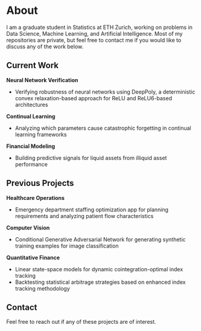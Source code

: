 # About

I am a graduate student in Statistics at ETH Zurich, working on problems in Data Science, Machine Learning, and Artificial Intelligence. Most of my repositories are private, but feel free to contact me if you would like to discuss any of the work below.

## Current Work

**Neural Network Verification**
- Verifying robustness of neural networks using DeepPoly, a deterministic convex relaxation-based approach for ReLU and ReLU6-based architectures

**Continual Learning**
- Analyzing which parameters cause catastrophic forgetting in continual learning frameworks

**Financial Modeling**
- Building predictive signals for liquid assets from illiquid asset performance

## Previous Projects

**Healthcare Operations**
- Emergency department staffing optimization app for planning requirements and analyzing patient flow characteristics

**Computer Vision**
- Conditional Generative Adversarial Network for generating synthetic training examples for image classification

**Quantitative Finance**
- Linear state-space models for dynamic cointegration-optimal index tracking
- Backtesting statistical arbitrage strategies based on enhanced index tracking methodology

## Contact

Feel free to reach out if any of these projects are of interest.
